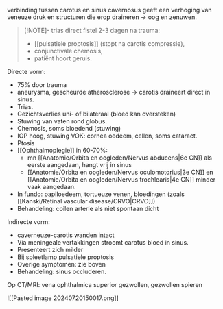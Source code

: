 verbinding tussen carotus en sinus cavernosus
geeft een verhoging van veneuze druk en structuren die erop draineren -> oog en zenuwen.

 > [!NOTE]- trias direct fistel
> 2-3 dagen na trauma: 
> 	- [[pulsatiele proptosis]] (stopt na carotis compressie), 
> 	- conjunctivale chemosis, 
> 	- patiënt hoort geruis.

Directe vorm:
- 75% door trauma
- aneurysma, gescheurde atherosclerose -> carotis draineert direct in sinus.
- Trias.
- Gezichtsverlies uni- of bilateraal (bloed kan oversteken)
- Stuwing van vaten rond globus.
- Chemosis, soms bloedend (stuwing)
- IOP hoog, stuwing VOK: cornea oedeem, cellen, soms cataract.
- Ptosis
- [[Ophthalmoplegie]] in 60-70%:
    - mn [[Anatomie/Orbita en oogleden/Nervus abducens|6e CN]] als eerste aangedaan, hangt vrij in sinus
    - [[Anatomie/Orbita en oogleden/Nervus oculomotorius|3e CN]] en [[Anatomie/Orbita en oogleden/Nervus trochlearis|4e CN]] minder vaak aangedaan.
- In fundo: papiloedeem, tortueuze venen, bloedingen (zoals [[Kanski/Retinal vascular disease/CRVO|CRVO]])
- Behandeling: coilen arterie als niet spontaan dicht
 
Indirecte vorm:
- caverneuze-carotis wanden intact
- Via meningeale vertakkingen stroomt carotus bloed in sinus.
- Presenteert zich milder
- Bij spleetlamp pulsatiele proptosis
- Overige symptomen: zie boven
- Behandeling: sinus occluderen.
 
Op CT/MRI: vena ophthalmica superior gezwollen, gezwollen spieren

![[Pasted image 20240720150017.png]]